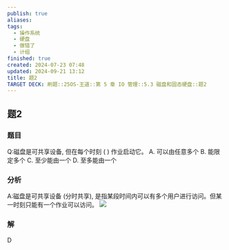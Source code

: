 ```yaml
---
publish: true
aliases: 
tags:
  - 操作系统
  - 硬盘
  - 做错了
  - 计组
finished: true
created: 2024-07-23 07:48
updated: 2024-09-21 13:12
title: 题2
TARGET DECK: 刷题::25OS-王道::第 5 章 IO 管理::5.3 磁盘和固态硬盘::题2
---
```


## 题2
### 题目
Q:磁盘是可共享设备, 但在每个时刻 ( ) 作业启动它。
A. 可以由任意多个 B. 能限定多个
C. 至少能由一个 D. 至多能由一个
### 分析
A:磁盘是可共享设备 (分时共享), 是指某段时间内可以有多个用户进行访问。但某一时刻只能有一个作业可以访问。
![](https://img.hwenyi.tech/202408112028075.webp)
### 解
D
